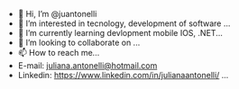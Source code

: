 - 👋 Hi, I’m @juantonelli
- 👀 I’m interested in tecnology, development of software ...
- 🌱 I’m currently learning devlopment mobile IOS, .NET...
- 💞️ I’m looking to collaborate on ...
- 📫 How to reach me...
- E-mail: juliana.antonelli@hotmail.com
- Linkedin: https://www.linkedin.com/in/julianaantonelli/ ...

<!---
juantonelli/juantonelli is a ✨ special ✨ repository because its `README.md` (this file) appears on your GitHub profile.
You can click the Preview link to take a look at your changes.
--->
